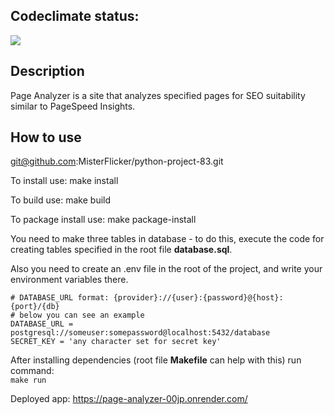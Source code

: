 ## Codeclimate status:
<a href="https://codeclimate.com/github/MisterFlicker/python-project-83/maintainability"><img src="https://api.codeclimate.com/v1/badges/46d6d0a63eea8c47fd64/maintainability" /></a>

## Description

Page Analyzer is a site that analyzes specified pages for SEO suitability similar to PageSpeed Insights.

## How to use

git@github.com:MisterFlicker/python-project-83.git

To install use: make install

To build use: make build

To package install use: make package-install

You need to make three tables in database - to do this, execute the code for creating tables specified in the root file **database.sql**.

Also you need to create an .env file in the root of the project, and write your environment variables there.  
```
# DATABASE_URL format: {provider}://{user}:{password}@{host}:{port}/{db}
# below you can see an example
DATABASE_URL = postgresql://someuser:somepassword@localhost:5432/database
SECRET_KEY = 'any character set for secret key'
```

After installing dependencies (root file **Makefile** can help with this) run command:  
`make run`

Deployed app: https://page-analyzer-00jp.onrender.com/
